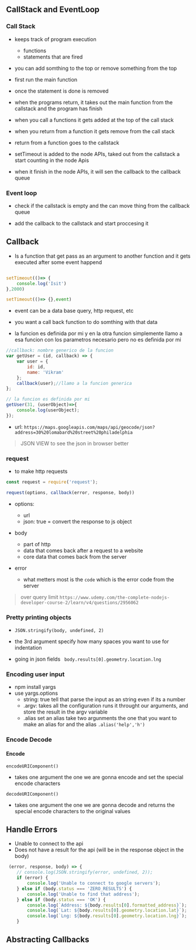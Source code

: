 ## CallStack and EventLoop  

### Call Stack

- keeps track of program execution 
    - functions
    - statements that are fired

- you can add somthing to the top or remove something from the top

- first run the main function

- once the statement is done is removed

- when the programs return, it takes out the main function from the callstack and the program has finish

- when you call a functions it gets added at the top of the call stack 
- when you return from a function it gets remove from the call stack 
- return from a function goes to the callstack

- setTimeout is added to the node APIs, taked out from the callstack a start counting in the node Apis

- when it finish in the node APIs, it will sen the callback to the callback queue

### Event loop

- check if the callstack is empty and the can move thing from the callback queue

- add the callback to the callstack and start proccesing it

## Callback

- Is a function that get pass as an argument to another function and it gets executed after some event happend

```js 

setTimeout(()=> {
    console.log('Isit')
},2000)

setTimeout(()=> {},event)

```

- event can be a data base query, http request, etc
- you want a call back function to do somthing with that data

- la funcion es definida por mi y en la otra funcion simplemente llamo a esa funcion con los parametros necesario pero no es definida por mi 


```js
//callback: nombre generico de la funcion
var getUser = (id, callback) => {
    var user = {
        id: id,
        name: 'Vikram'
    };
    callback(user);//llamo a la funcion generica
};

// la funcion es definida por mi
getUser(31, (userObject)=>{
    console.log(userObject);
});
```

- url: `https://maps.googleapis.com/maps/api/geocode/json?address=30%20lomabard%20street%20philadelphia`
> JSON VIEW to see the json in  browser better


### **request**
- to make http requests

```js
const request = require('request');

request(options, callback(error, response, body))
```

- options:
    - url
    - json: true = convert the response to js object

- body
    - part of http
    - data that comes back after a request to a website 
    - core data that comes back from the server

- error 
    - what metters most is the `code` which is the error code from the server

> over query limit `https://www.udemy.com/the-complete-nodejs-developer-course-2/learn/v4/questions/2956062`

### Pretty printing objects

- `JSON.stringify(body, undefined, 2)`
- the 3rd argument specify how many spaces you want to use for indentation

- going in json fields ` body.results[0].geometry.location.lng`

### Encoding user input
- npm install yargs
- use yargs.options
    - string: true tell that parse the input as an string even if its a number
    - .argv: takes all the configuration runs it throught our arguments, and store the result in the argv variable
    - .alias set an alias take two argunments the one that you want to make an alias for and the alias 
    `.alias('help','h')`

### Encode Decode

#### Encode

`encodeURIComponent()`
- takes one argument the one we are gonna encode and set the special encode characters

`decodeURIComponent()`
- takes one argument the one we are gonna decode and returns the special encode characters to the original values

## Handle Errors

- Unable to connect to the api
- Does not have a result for the api (will be in the response object in the body)

```js
 (error, response, body) => {
    // console.log(JSON.stringify(error, undefined, 2));
    if (error) {
        console.log('Unable to connect to google servers');
    } else if (body.status === 'ZERO_RESULTS') {
        console.log('Unable to find that address');
    } else if (body.status === 'OK') {
        console.log(`Address: ${body.results[0].formatted_address}`);
        console.log(`Lat: ${body.results[0].geometry.location.lat}`);
        console.log(`Lng: ${body.results[0].geometry.location.lng}`);
    }

```

## Abstracting Callbacks